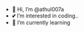 - 👋 Hi, I’m @athul007a
- 💕 I’m interested in coding.. 
- 🌱 I’m currently learning 

<!---
athul007a/athul007a is a ✨ special ✨ repository because its `README.md` (this file) appears on your GitHub profile.
You can click the Preview link to take a look at your changes.
--->
